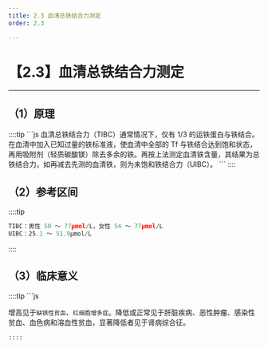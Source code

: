 ```yaml
---
title: 2.3 血清总铁结合力测定
order: 2.3

---
```


# 【2.3】血清总铁结合力测定

<kaodian :text="'血液学检验记忆卡'" />

<!-- ###### 第十三章 铁代谢障碍性贫血及其实验诊断

> 临床血液学检验 -->

<beitiX/>

---

## （1）原理

<son :text="'血液学检验记忆卡'" text1="（1）原理" :textOption="[['了解','基础知识','相关专业知识'],['了解','基础知识','相关专业知识'],['了解','基础知识','相关专业知识']]" />
::::tip
```js
血清总铁结合力（TIBC）通常情况下，仅有 1/3 的运铁蛋白与铁结合。在血清中加入已知过量的铁标准液，使血清中全部的 Tf 与铁结合达到饱和状态，再用吸附剂（轻质碳酸镁）除去多余的铁。再按上法测定血清铁含量，其结果为总铁结合力，如再减去先测的血清铁，则为未饱和铁结合力（UIBC）。
```
::::

## （2）参考区间

<son :text="'血液学检验记忆卡'" text1="（2）参考区间" :textOption="[['了解','基础知识','相关专业知识'],['了解','基础知识','相关专业知识'],['了解','基础知识','相关专业知识']]" />

::::tip

```js
TIBC：男性 50 ～ 77μmol/L，女性 54 ～ 77μmol/L
UIBC：25.1 ～ 51.9μmol/L
```

::::

## （3）临床意义

<son :text="'血液学检验记忆卡'" text1="（3）临床意义" :textOption="[['掌握','专业知识','专业实践能力'],['掌握','专业知识','专业实践能力'],['掌握','专业知识','专业实践能力']]" />
::::tip
```js

增高见于`缺铁性贫血`、`红细胞增多症`。降低或正常见于肝脏疾病、恶性肿瘤、感染性贫血、血色病和溶血性贫血，显著降低者见于肾病综合征。

```
::::
```
